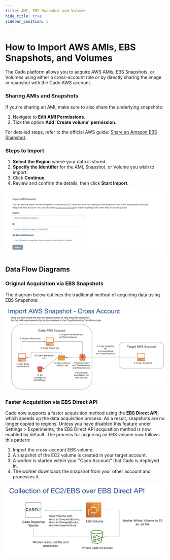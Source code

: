 ```yaml
---
title: AMI, EBS Snapshot and Volume
hide_title: true
sidebar_position: 3
---
```


# How to Import AWS AMIs, EBS Snapshots, and Volumes

The Cado platform allows you to acquire AWS AMIs, EBS Snapshots, or Volumes using either a cross-account role or by directly sharing the image or snapshot with the Cado AWS account.

### Sharing AMIs and Snapshots

If you're sharing an AMI, make sure to also share the underlying snapshots:
1. Navigate to **Edit AMI Permissions**.
2. Tick the option **Add 'Create volume' permission**.

For detailed steps, refer to the official AWS guide: [Share an Amazon EBS Snapshot](https://docs.aws.amazon.com/AWSEC2/latest/UserGuide/ebs-modifying-snapshot-permissions.html).

### Steps to Import

1. **Select the Region** where your data is stored.
2. **Specify the Identifier** for the AMI, Snapshot, or Volume you wish to import.
3. Click **Continue**.
4. Review and confirm the details, then click **Start Import**.

![AWS AMI](/img/aws-ami.png)

## Data Flow Diagrams

### Original Acquisition via EBS Snapshots

The diagram below outlines the traditional method of acquiring data using EBS Snapshots:

![EBS Snapshots](/img/aws-snapshot.png)

### Faster Acquisition via EBS Direct API

Cado now supports a faster acquisition method using the **EBS Direct API**, which speeds up the data acquisition process. As a result, snapshots are no longer copied to regions. Unless you have disabled this feature under Settings > Experiments, the EBS Direct API acquisition method is now enabled by default. The process for acquiring an EBS volume now follows this pattern:

1. Import the cross-account EBS volume.
2. A snapshot of the EC2 volume is created in your target account.
3. A worker is started within your "Cado Account" that Cado is deployed in.
4. The worker downloads the snapshot from your other account and processes it. 

![EBS Direct API](/img/aws-snapshot-ebs.png)
